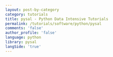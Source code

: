 ```yaml
---
layout: post-by-category
category: tutorials
title: pysal - Python Data Intensive Tutorials
permalink: /tutorials/software/python/pysal
comments: 'false'
author_profile: 'false'
language: python
library: pysal
langSide: 'true'
---
```

